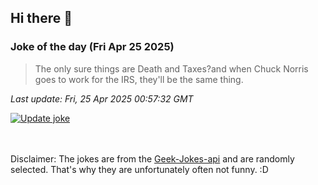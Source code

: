 ## Hi there 👋

### Joke of the day (Fri Apr 25 2025)
<!-- joke -->
>The only sure things are Death and Taxes?and when Chuck Norris goes to work for the IRS, they'll be the same thing.
<!-- /joke -->

*Last update: Fri, 25 Apr 2025 00:57:32 GMT*

[![Update joke](https://github.com/nclskfm/nclskfm/actions/workflows/joke.yml/badge.svg)](https://github.com/nclskfm/nclskfm/actions/workflows/joke.yml)

<br><br>
Disclaimer: The jokes are from the [Geek-Jokes-api](https://github.com/sameerkumar18/geek-joke-api) and are randomly selected. That's why they are unfortunately often not funny. :D
